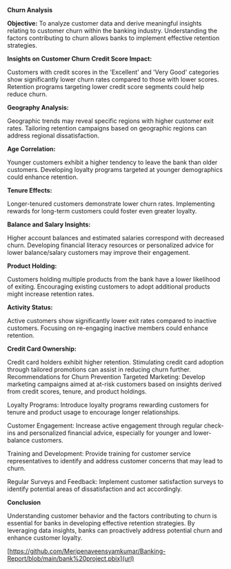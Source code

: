 **Churn Analysis**

**Objective:** To analyze customer data and derive meaningful insights relating to customer churn within the banking industry.
Understanding the factors contributing to churn allows banks to implement effective retention strategies.

**Insights on Customer Churn**
**Credit Score Impact:**

Customers with credit scores in the 'Excellent' and 'Very Good' categories show significantly lower churn rates compared to those with lower scores.
Retention programs targeting lower credit score segments could help reduce churn.

**Geography Analysis:**

Geographic trends may reveal specific regions with higher customer exit rates. Tailoring retention campaigns based on geographic regions can address regional dissatisfaction.

**Age Correlation:**

Younger customers exhibit a higher tendency to leave the bank than older customers. Developing loyalty programs targeted at younger demographics could enhance retention.

**Tenure Effects:**

Longer-tenured customers demonstrate lower churn rates. Implementing rewards for long-term customers could foster even greater loyalty.

**Balance and Salary Insights:**

Higher account balances and estimated salaries correspond with decreased churn. 
Developing financial literacy resources or personalized advice for lower balance/salary customers may improve their engagement.

**Product Holding:**

Customers holding multiple products from the bank have a lower likelihood of exiting. 
Encouraging existing customers to adopt additional products might increase retention rates.

**Activity Status:**

Active customers show significantly lower exit rates compared to inactive customers. Focusing on re-engaging inactive members could enhance retention.

**Credit Card Ownership:**

Credit card holders exhibit higher retention. Stimulating credit card adoption through tailored promotions can assist in reducing churn further.
Recommendations for Churn Prevention
Targeted Marketing: Develop marketing campaigns aimed at at-risk customers based on insights derived from credit scores, tenure, and product holdings.

Loyalty Programs: Introduce loyalty programs rewarding customers for tenure and product usage to encourage longer relationships.

Customer Engagement: Increase active engagement through regular check-ins and personalized financial advice, especially for younger and lower-balance customers.

Training and Development: Provide training for customer service representatives to identify and address customer concerns that may lead to churn.

Regular Surveys and Feedback: Implement customer satisfaction surveys to identify potential areas of dissatisfaction and act accordingly.

**Conclusion**

Understanding customer behavior and the factors contributing to churn is essential for banks in developing effective retention strategies. 
By leveraging data insights, banks can proactively address potential churn and enhance customer loyalty.

[https://github.com/Meripenaveensyamkumar/Banking-Report/blob/main/bank%20project.pbix](url)
